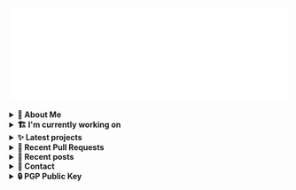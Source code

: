 ![藍](ai.svg)

<details>
  <summary><b>🌠 About Me</b></summary>
  <br/>

- 藍
- Earthling, Front-end Developer.
- Owner of [!mportantImport](https://github.com/importantimport)
- Member of [Lume](https://github.com/lumeland)
- Contributor of [TailwindCSS](https://github.com/tailwindlabs/tailwindcss), [ComfyUI](https://github.com/comfyanonymous/ComfyUI), [MDUI](https://github.com/zdhxiong/mdui) and more

</details>
<details>
  <summary><b>🏗️ I'm currently working on</b></summary>
  <br/>


- [importantimport/hatsu](https://github.com/importantimport/hatsu) - 🩵 Self-hosted &amp; Fully-automated ActivityPub Bridge for Static Sites. [WIP] (1 day ago)
- [fedikit/aoba](https://github.com/fedikit/aoba) - 🍃 Fediverse Integration for Lume &amp; Hono. (1 day ago)
- [lumeland/lume](https://github.com/lumeland/lume) - 🔥 Static site generator for Deno 🦕 (3 days ago)
- [lumeland/experimental-plugins](https://github.com/lumeland/experimental-plugins) - A repo to test and experiment with plugins for Lume (3 days ago)
- [kwaa/blog_next](https://github.com/kwaa/blog_next) - Trying to Migrate Blog (5 days ago)
- [importantimport/lume_theme_shiraha](https://github.com/importantimport/lume_theme_shiraha) - ❄️ Material 3-inspired Lume Blog Theme. [WIP] (1 week ago)
- [fedikit/unified](https://github.com/fedikit/unified) - 📝 Collection of unified plugins by FediKit project. (1 week ago)
- [fedikit/fedikit](https://github.com/fedikit/fedikit) - 🧱 Building Blocks for Fediverse. (2 weeks ago)
- [importantimport/fff](https://github.com/importantimport/fff) - 🌟 The Flexible &amp; Functional Frontmatter Solution. (3 weeks ago)
- [SeaQL/sea-orm](https://github.com/SeaQL/sea-orm) - 🐚 An async &amp; dynamic ORM for Rust (1 month ago)

</details>
<details>
  <summary><b>✨ Latest projects</b></summary>
  <br/>


- [kwaa/blog_next](https://github.com/kwaa/blog_next) - Trying to Migrate Blog
- [kwaa/sonik-qwik](https://github.com/kwaa/sonik-qwik) - [Alpha] Qwik preset for the Sonik
- [kwaa/comet](https://github.com/kwaa/comet) - 🌠 Comet Gateway - 实验性 Naiveproxy 透明网关. [WIP]
- [kwaa/csgo](https://github.com/kwaa/csgo) - My CS:GO crosshair &amp; scripts.
- [kwaa/flytosocial](https://github.com/kwaa/flytosocial) - 🪽 An attempt to run a GoToSocial instance at fly.io.
- [kwaa/ech-playground](https://github.com/kwaa/ech-playground) - 🔒 Play with TLS Encrypted Client Hello
- [kwaa/hexo-lightningcss](https://github.com/kwaa/hexo-lightningcss) - ⚡️ LightningCSS Plugin for Hexo
- [kwaa/naive](https://github.com/kwaa/naive) - 🐸 Dockerized NaiveProxy (Monthly Update)
- [kwaa/hexo-partytown](https://github.com/kwaa/hexo-partytown) - 🎉 Partytown Integration for Hexo
- [kwaa/todoli](https://github.com/kwaa/todoli) - 🥔 Yet Another To Do List.

</details>
<details>
  <summary><b>🎨 Recent Pull Requests</b></summary>
  <br/>


- [docs(readme): remove blockquote](https://github.com/lumeland/lume/pull/564) on [lumeland/lume](https://github.com/lumeland/lume) (3 days ago)
- [refactor(hono-jsx): import from `deno.land/x`](https://github.com/lumeland/experimental-plugins/pull/34) on [lumeland/experimental-plugins](https://github.com/lumeland/experimental-plugins) (3 days ago)
- [refactor(plugin/favicon): preferred svg icon](https://github.com/lumeland/lume/pull/562) on [lumeland/lume](https://github.com/lumeland/lume) (1 week ago)
- [Adaptive favicon](https://github.com/lumeland/lume.land/pull/99) on [lumeland/lume.land](https://github.com/lumeland/lume.land) (2 weeks ago)
- [Add `mdx` filter](https://github.com/lumeland/lume/pull/550) on [lumeland/lume](https://github.com/lumeland/lume) (4 weeks ago)
- [Add hatsu to COMMUNITY.md](https://github.com/SeaQL/sea-orm/pull/2036) on [SeaQL/sea-orm](https://github.com/SeaQL/sea-orm) (1 month ago)
- [Add hatsu to ECOSYSTEM.md](https://github.com/tokio-rs/axum/pull/2462) on [tokio-rs/axum](https://github.com/tokio-rs/axum) (1 month ago)
- [refactor(services/webdav): Add WebdavConfig to implement ConfigDeserializer](https://github.com/apache/opendal/pull/3846) on [apache/opendal](https://github.com/apache/opendal) (1 month ago)
- [FFF Plugin](https://github.com/lumeland/lume/pull/529) on [lumeland/lume](https://github.com/lumeland/lume) (1 month ago)
- [feat(mdx): support recma plugins](https://github.com/lumeland/lume/pull/521) on [lumeland/lume](https://github.com/lumeland/lume) (2 months ago)

</details>
<details>
  <summary><b>📜 Recent posts</b></summary>
  <br/>


- [2023 年 7 月：我最近在写什么](https://kwaa.dev/2023/07) (6 months ago)
- [I 卡也要炼！本地运行 Stable Diffusion &amp; ComfyUI](https://kwaa.dev/stable-diffusion) (10 months ago)
- [为红米 2 刷入 postmarketOS Edge &#43; GNOME Mobile](https://kwaa.dev/redmi2-pmos) (11 months ago)
- [为 nRF52840 Dongle 刷入 CanoKey 固件](https://kwaa.dev/canokey-nrf52) (1 year ago)
- [2022 总结](https://kwaa.dev/2023) (1 year ago)

👉 read more at [./kwaa.dev](https://kwaa.dev)

</details>
<details>
  <summary><b>📧 Contact</b></summary>
  <br/>

- Blog: https://kwaa.dev
- Matrix: [@kwaa:matrix.org](https://matrix.to/#/@kwaa:matrix.org)

👋 If u want to say hello, I'll be happy to meet u.

</details>
<details>
  <summary><b>🔒 PGP Public Key</b></summary>
  <br/>
  
```
pub   ed25519/0x4444777733334444 2022-05-16 [C] [expires: 2025-01-07]
      Key fingerprint = ABCB A12F 1A8E 3CCC F10B  5109 4444 7777 3333 4444
uid                   [ultimate] 藍+85CD <kwa[a]kwaa.dev>
uid                   [ultimate] 藍+85CD (GitHub) &lt;50108258+kwaa[a]users.noreply.github.com>
uid                   [ultimate] [jpeg image of size 889]
sub   ed25519/0xBCB0111111111111 2022-12-24 [S] [expires: 2025-01-07]
sub   ed25519/0x6656222222222222 2022-10-27 [A] [expires: 2025-01-07]
sub   cv25519/0x6EC06EC06EC06EC0 2022-10-05 [E] [expires: 2025-01-07]

# via keys.openpgp.org
gpg --keyserver hkps://keys.openpgp.org --recv-keys 4444777733334444
# via kwaa.dev
gpg --fetch-keys https://kwaa.dev/pgp/4734.pgp
```

</details>

